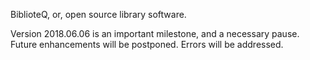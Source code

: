 BiblioteQ, or, open source library software.

Version 2018.06.06 is an important milestone, and a necessary pause.
Future enhancements will be postponed. Errors will be addressed.
